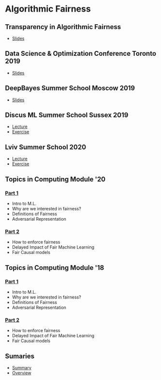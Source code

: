 # Algorithmic Fairness

## Transparency in Algorithmic Fairness
- [Slides](./transparency-in-algorithmic-fairness.html)

## Data Science & Optimization Conference Toronto 2019
- [Slides](./toronto2019.html)

## DeepBayes Summer School Moscow 2019
- [Slides](./moscow2019.html)

## Discus ML Summer School Sussex 2019
- [Lecture](./mlss.html)
- [Exercise](https://tinyurl.com/ethicml)

## Lviv Summer School 2020
- [Lecture](./lviv.html)
- [Exercise](https://tinyurl.com/ethicml)

## Topics in Computing Module '20
### [Part 1](./topics20_1.html)
- Intro to M.L.
- Why are we interested in fairness?
- Definitions of Fairness
- Adversarial Representation

### [Part 2](./topics20_2.html)
- How to enforce fairness
- Delayed Impact of Fair Machine Learning
- Fair Causal models

## Topics in Computing Module '18
### [Part 1](./algo-fairness-part1.html)
- Intro to M.L.
- Why are we interested in fairness?
- Definitions of Fairness
- Adversarial Representation

### [Part 2](./algo-fairness-part2.html)
- How to enforce fairness
- Delayed Impact of Fair Machine Learning
- Fair Causal models

## Sumaries
- [Summary](./fairness-summary.html)
- [Overview](./fairness-overview.html)
